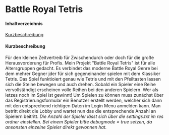 # Battle Royal Tetris
#### Inhaltverzeichnis
[Kurzbeschreibung](#Kurzbeschreibung)

#### Kurzbeschreibung
Für den kleinen Zeitvertreib für Zwischendurch oder doch für die große Herausvorderung für Profis.
Mein Projekt "Battle Royal Tetris" ist für alle Altersgruppen gedacht. Es verbindet das moderne Battle Royal Genre bei dem mehrer Gegner jder für sich gegeneinander spielen mit dem Klassiker Tetris.
Das Spiel funktioiert genau wie Tetris und mit den Pfeiltasten lassen sich die Steine bewegen und auch drehen. Sobald ein Spieler eine Reihe vervollständigt erscheinen volle Reihen bei den anderen Spielern.
Wer als letzes noch im Spiel ist gewinnt!
Um Spielen zu können muss zunächst über das Registrierungsformular ein Benutzer erstellt werden, welcher sich dann mit den entsprechend richtigen Daten im Login Menu anmelden kann.
Man betritt direkt die Lobby und wartet nun das die entsprechende Anzahl an Spielern beitritt.
_Die Anzahl der Spieler lässt sich über die settings.txt im res ordner einstellen. Bei einem Spieler bitte debugmode = true setzen, da ansonsten einzelne Spieler direkt gewonnen hat._





